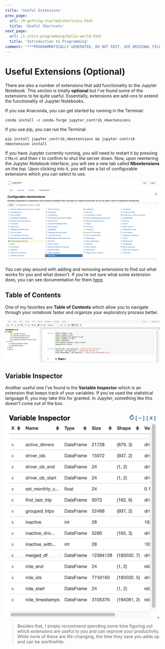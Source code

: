 ```yaml
---
title: 'Useful Extensions'
prev_page:
  url: /0-getting-started/shortcuts.html
  title: 'Useful Shortcuts'
next_page:
  url: /1-intro-programming/hello-world.html
  title: 'Introduction to Programming'
comment: "***PROGRAMMATICALLY GENERATED, DO NOT EDIT. SEE ORIGINAL FILES IN /content***"
---
```

# Useful Extensions (Optional)

There are also a number of extensions that add functionality to the Jupyter Notebook. This section is totally
**optional** but I've found some of the extensions to be quite useful. Essentially, extensions are add-ons to extend
the functionality of Jupyter Notebooks.

If you use Anaconda, you can get started by running in the Terminal:
```
conda install -c conda-forge jupyter_contrib_nbextensions
```

If you use pip, you can run the Terminal:
```
pip install jupyter_contrib_nbextensions && jupyter contrib nbextension install 
```

If you have Jupyter currently running, you will need to restart it by pressing `CTRL+C` and then `Y` to confirm to
shut the server down. Now, upon reentering the Jupyter Notebook interface, you will see a new tab called **Nbextensions**
on the top. Upon clicking into it, you will see a list of configurable extensions which you can select to use.

![extensions](../images/extensions.png)

You can play around with adding and removing extensions to find out what works for you and what doesn't. If you're not
sure what some extension does, you can see documentation for them [here](https://jupyter-contrib-nbextensions.readthedocs.io/en/latest/).

## Table of Contents
One of my favorites are **Table of Contents** which allow you to navigate through your notebook faster and organize
your exploratory process better.

![table of contents](../images/tableofcontents.png)

## Variable Inspector
Another useful one I've found is the **Variable Inspector** which is an extension that keeps track of your variables.
If you've used the statistical language R, you may take this for granted. In Jupyter, something like this doesn't
come out of the box.

![variable inspector](../images/variableinspector.png)

> Besides that, I simply recommend spending some time figuring out which extensions are useful to you and can improve
your productivity. While none of these are life-changing, the time they save you adds up and can be worthwhile.

